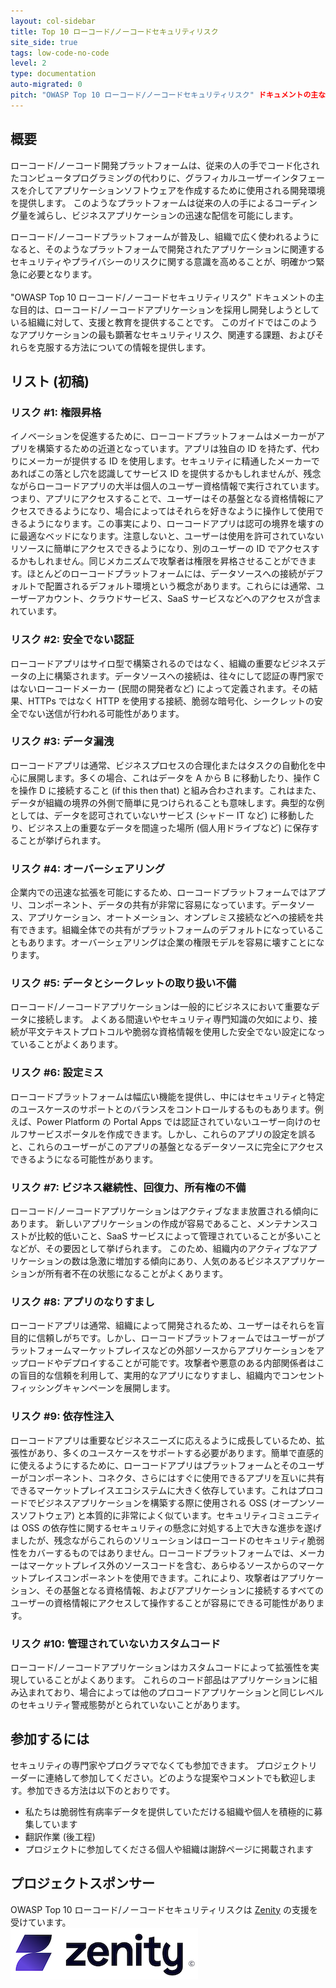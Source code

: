```yaml
---
layout: col-sidebar
title: Top 10 ローコード/ノーコードセキュリティリスク
site_side: true
tags: low-code-no-code
level: 2
type: documentation
auto-migrated: 0
pitch: "OWASP Top 10 ローコード/ノーコードセキュリティリスク" ドキュメントの主な目的は、ローコード/ノーコードアプリケーションを採用し開発しようとしている組織に対して、支援と教育を提供することです。このガイドではこのようなアプリケーションの最も顕著なセキュリティリスク、関連する課題、およびそれらを克服する方法についての情報を提供します。
---
```


## 概要
ローコード/ノーコード開発プラットフォームは、従来の人の手でコード化されたコンピュータプログラミングの代わりに、グラフィカルユーザーインタフェースを介してアプリケーションソフトウェアを作成するために使用される開発環境を提供します。
このようなプラットフォームは従来の人の手によるコーディング量を減らし、ビジネスアプリケーションの迅速な配信を可能にします。

ローコード/ノーコードプラットフォームが普及し、組織で広く使われるようになると、そのようなプラットフォームで開発されたアプリケーションに関連するセキュリティやプライバシーのリスクに関する意識を高めることが、明確かつ緊急に必要となります。
<br>
<br>
"OWASP Top 10 ローコード/ノーコードセキュリティリスク" ドキュメントの主な目的は、ローコード/ノーコードアプリケーションを採用し開発しようとしている組織に対して、支援と教育を提供することです。
このガイドではこのようなアプリケーションの最も顕著なセキュリティリスク、関連する課題、およびそれらを克服する方法についての情報を提供します。


## リスト (初稿)

### リスク #1: 権限昇格
イノベーションを促進するために、ローコードプラットフォームはメーカーがアプリを構築するための近道となっています。アプリは独自の ID を持たず、代わりにメーカーが提供する ID を使用します。セキュリティに精通したメーカーであればこの落とし穴を認識してサービス ID を提供するかもしれませんが、残念ながらローコードアプリの大半は個人のユーザー資格情報で実行されています。つまり、アプリにアクセスすることで、ユーザーはその基盤となる資格情報にアクセスできるようになり、場合によってはそれらを好きなように操作して使用できるようになります。この事実により、ローコードアプリは認可の境界を壊すのに最適なベッドになります。注意しないと、ユーザーは使用を許可されていないリソースに簡単にアクセスできるようになり、別のユーザーの ID でアクセスするかもしれません。同じメカニズムで攻撃者は権限を昇格させることができます。ほとんどのローコードプラットフォームには、データソースへの接続がデフォルトで配置されるデフォルト環境という概念があります。これらには通常、ユーザーアカウント、クラウドサービス、SaaS サービスなどへのアクセスが含まれています。

### リスク #2: 安全でない認証
ローコードアプリはサイロ型で構築されるのではなく、組織の重要なビジネスデータの上に構築されます。データソースへの接続は、往々にして認証の専門家ではないローコードメーカー (民間の開発者など) によって定義されます。その結果、HTTPs ではなく HTTP を使用する接続、脆弱な暗号化、シークレットの安全でない送信が行われる可能性があります。

### リスク #3: データ漏洩
ローコードアプリは通常、ビジネスプロセスの合理化またはタスクの自動化を中心に展開します。多くの場合、これはデータを A から B に移動したり、操作 C を操作 D に接続すること (if this then that) と組み合わされます。これはまた、データが組織の境界の外側で簡単に見つけられることも意味します。典型的な例としては、データを認可されていないサービス (シャドー IT など) に移動したり、ビジネス上の重要なデータを間違った場所 (個人用ドライブなど) に保存することが挙げられます。

### リスク #4: オーバーシェアリング
企業内での迅速な拡張を可能にするため、ローコードプラットフォームではアプリ、コンポーネント、データの共有が非常に容易になっています。データソース、アプリケーション、オートメーション、オンプレミス接続などへの接続を共有できます。組織全体での共有がプラットフォームのデフォルトになっていることもあります。オーバーシェアリングは企業の権限モデルを容易に壊すことになります。

### リスク #5: データとシークレットの取り扱い不備
ローコード/ノーコードアプリケーションは一般的にビジネスにおいて重要なデータに接続します。
よくある間違いやセキュリティ専門知識の欠如により、接続が平文テキストプロトコルや脆弱な資格情報を使用した安全でない設定になっていることがよくあります。

### リスク #6: 設定ミス
ローコードプラットフォームは幅広い機能を提供し、中にはセキュリティと特定のユースケースのサポートとのバランスをコントロールするものもあります。例えば、Power Platform の Portal Apps では認証されていないユーザー向けのセルフサービスポータルを作成できます。しかし、これらのアプリの設定を誤ると、これらのユーザーがこのアプリの基盤となるデータソースに完全にアクセスできるようになる可能性があります。

### リスク #7: ビジネス継続性、回復力、所有権の不備
ローコード/ノーコードアプリケーションはアクティブなまま放置される傾向にあります。
新しいアプリケーションの作成が容易であること、メンテナンスコストが比較的低いこと、SaaS サービスによって管理されていることが多いことなどが、その要因として挙げられます。
このため、組織内のアクティブなアプリケーションの数は急激に増加する傾向にあり、人気のあるビジネスアプリケーションが所有者不在の状態になることがよくあります。

### リスク #8: アプリのなりすまし
ローコードアプリは通常、組織によって開発されるため、ユーザーはそれらを盲目的に信頼しがちです。しかし、ローコードプラットフォームではユーザーがプラットフォームマーケットプレイスなどの外部ソースからアプリケーションをアップロードやデプロイすることが可能です。攻撃者や悪意のある内部関係者はこの盲目的な信頼を利用して、実用的なアプリになりすまし、組織内でコンセントフィッシングキャンペーンを展開します。

### リスク #9: 依存性注入
ローコードアプリは重要なビジネスニーズに応えるように成長しているため、拡張性があり、多くのユースケースをサポートする必要があります。簡単で直感的に使えるようにするために、ローコードアプリはプラットフォームとそのユーザーがコンポーネント、コネクタ、さらにはすぐに使用できるアプリを互いに共有できるマーケットプレイスエコシステムに大きく依存しています。これはプロコードでビジネスアプリケーションを構築する際に使用される OSS (オープンソースソフトウェア) と本質的に非常によく似ています。セキュリティコミュニティは OSS の依存性に関するセキュリティの懸念に対処する上で大きな進歩を遂げましたが、残念ながらこれらのソリューションはローコードのセキュリティ脆弱性をカバーするものではありません。ローコードプラットフォームでは、メーカーはマーケットプレイス外のソースコードを含む、あらゆるソースからのマーケットプレイスコンポーネントを使用できます。これにより、攻撃者はアプリケーション、その基盤となる資格情報、およびアプリケーションに接続するすべてのユーザーの資格情報にアクセスして操作することが容易にできる可能性があります。

### リスク #10: 管理されていないカスタムコード
ローコード/ノーコードアプリケーションはカスタムコードによって拡張性を実現していることがよくあります。
これらのコード部品はアプリケーションに組み込まれており、場合によっては他のプロコードアプリケーションと同じレベルのセキュリティ警戒態勢がとられていないことがあります。


## 参加するには
セキュリティの専門家やプログラマでなくても参加できます。
プロジェクトリーダーに連絡して参加してください。どのような提案やコメントでも歓迎します。参加できる方法は以下のとおりです。
 * 私たちは脆弱性有病率データを提供していただける組織や個人を積極的に募集しています
 * 翻訳作業 (後工程)
 * プロジェクトに参加してくださる個人や組織は謝辞ページに掲載されます


## プロジェクトスポンサー
OWASP Top 10 ローコード/ノーコードセキュリティリスクは [Zenity](https://www.zenity.io/) の支援を受けています。
<br>
[![Zenity](assets/images/zenity-new-logo2.png)](https://www.zenity.io/)
